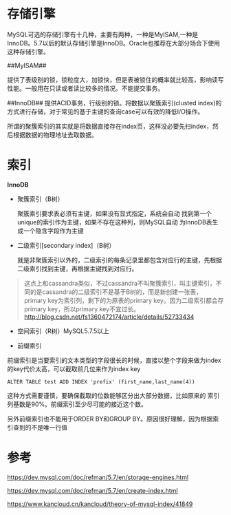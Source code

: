 # 存储引擎 #

MySQL可选的存储引擎有十几种，主要有两种，一种是MyISAM,一种是InnoDB。5.7以后的默认存储引擎是InnoDB。Oracle也推荐在大部分场合下使用这种存储引擎。

##MyISAM##

提供了表级别的锁，锁粒度大，加锁快，但是表被锁住的概率就比较高，影响读写性能。一般用在只读或者读比较多的情况。不能提交事务。

##InnoDB##
提供ACID事务，行级别的锁。将数据以聚簇索引(clusted index)的方式进行存储，对于常见的基于主键的查询case可以有效的降低I/O操作。

所谓的聚簇索引的其实就是将数据直接存在index页，这样没必要先扫index，然后根据数据的物理地址去取数据。




# 索引 #

**InnoDB**


- 聚簇索引（B树）
	
	聚簇索引要求表必须有主键，如果没有显式指定，系统会自动
	找到第一个unique的索引作为主键，如果不存在这种列，则MySQL自动
	为InnoDB表生成一个隐含字段作为主键

- 二级索引[secondary index]（B树）
	
	就是非聚簇索引以外的，二级索引的每条记录里都包含对应行的主键，先根据二级索引找到主键，再根据主键找到对应行。

> 这点上和cassandra类似，不过cassandra不叫聚簇索引，叫主键索引，不同的是cassandra的二级索引不是基于B树的，而是新创建一张表，primary key为索引列，剩下的为原表的primary key。因为二级索引都会存primary key，所以primary key不宜过长。
> http://blog.csdn.net/fs1360472174/article/details/52733434

- 空间索引（R树）MySQL5.7.5以上
   
- 前缀索引	
    
前缀索引是当要索引的文本类型的字段很长的时候，直接以整个字段来做为index的key代价太高，可以截取前几位来作为index key

    ALTER TABLE test ADD INDEX 'prefix' (first_name,last_name(4))

这种方式需要谨慎，要确保截取的位数能够区分出大部分数据，比如原来的
索引列基数是90%。前缀索引至少尽可能的接近这个数。

另外前缀索引也不能用于ORDER BY和GROUP BY。原因很好理解，因为根据索引查到的不是唯一行值

# 参考 #

https://dev.mysql.com/doc/refman/5.7/en/storage-engines.html

https://dev.mysql.com/doc/refman/5.7/en/create-index.html

https://www.kancloud.cn/kancloud/theory-of-mysql-index/41849